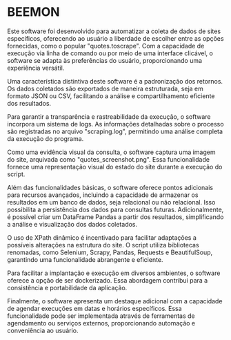 # BEEMON

Este software foi desenvolvido para automatizar a coleta de dados de sites específicos, oferecendo ao usuário a liberdade de escolher entre as opções fornecidas, como o popular "quotes.toscrape". Com a capacidade de execução via linha de comando ou por meio de uma interface clicável, o software se adapta às preferências do usuário, proporcionando uma experiência versátil.

Uma característica distintiva deste software é a padronização dos retornos. Os dados coletados são exportados de maneira estruturada, seja em formato JSON ou CSV, facilitando a análise e compartilhamento eficiente dos resultados.

Para garantir a transparência e rastreabilidade da execução, o software incorpora um sistema de logs. As informações detalhadas sobre o processo são registradas no arquivo "scraping.log", permitindo uma análise completa da execução do programa.

Como uma evidência visual da consulta, o software captura uma imagem do site, arquivada como "quotes_screenshot.png". Essa funcionalidade fornece uma representação visual do estado do site durante a execução do script.

Além das funcionalidades básicas, o software oferece pontos adicionais para recursos avançados, incluindo a capacidade de armazenar os resultados em um banco de dados, seja relacional ou não relacional. Isso possibilita a persistência dos dados para consultas futuras. Adicionalmente, é possível criar um DataFrame Pandas a partir dos resultados, simplificando a análise e visualização dos dados coletados.

O uso de XPath dinâmico é incentivado para facilitar adaptações a possíveis alterações na estrutura do site. O script utiliza bibliotecas renomadas, como Selenium, Scrapy, Pandas, Requests e BeautifulSoup, garantindo uma funcionalidade abrangente e eficiente.

Para facilitar a implantação e execução em diversos ambientes, o software oferece a opção de ser dockerizado. Essa abordagem contribui para a consistência e portabilidade da aplicação.

Finalmente, o software apresenta um destaque adicional com a capacidade de agendar execuções em datas e horários específicos. Essa funcionalidade pode ser implementada através de ferramentas de agendamento ou serviços externos, proporcionando automação e conveniência ao usuário.
